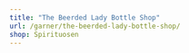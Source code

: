```yaml
---
title: "The Beerded Lady Bottle Shop"
url: /garner/the-beerded-lady-bottle-shop/
shop: Spirituosen
---
```

